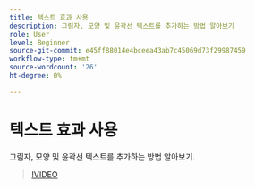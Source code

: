 ```yaml
---
title: 텍스트 효과 사용
description: 그림자, 모양 및 윤곽선 텍스트를 추가하는 방법 알아보기
role: User
level: Beginner
source-git-commit: e45ff88014e4bceea43ab7c45069d73f29987459
workflow-type: tm+mt
source-wordcount: '26'
ht-degree: 0%

---
```


# 텍스트 효과 사용

그림자, 모양 및 윤곽선 텍스트를 추가하는 방법 알아보기.

>[!VIDEO](https://video.tv.adobe.com/v/3420222?quality=12&learn=on&hidetitle=true)
